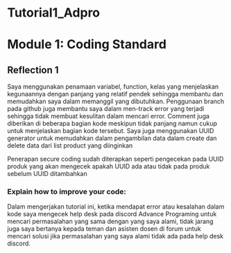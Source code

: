 # Tutorial1_Adpro

# Module 1: Coding Standard

## Reflection 1
Saya menggunakan penamaan variabel, function, kelas yang menjelaskan kegunaannya dengan panjang yang relatif pendek
sehingga membantu dan memudahkan saya dalam memanggil yang dibutuhkan. Penggunaan branch pada github juga membantu
saya dalam men-track error yang terjadi sehingga tidak membuat kesulitan dalam mencari error.
Comment juga diberikan di beberapa bagian kode meskipun tidak panjang namun cukup untuk menjelaskan bagian
kode tersebut. Saya juga menggunakan UUID generator untuk memudahkan dalam pengambilan data dalam
create dan delete data dari list product yang diinginkan

Penerapan secure coding sudah diterapkan seperti pengecekan pada UUID produk yang akan mengecek apakah UUID
ada atau tidak pada produk sebelum UUID ditambahkan

### Explain how to improve your code:
Dalam mengerjakan tutorial ini, ketika mendapat error atau kesalahan dalam kode saya mengecek help desk pada
discord Advance Programing untuk mencari permasalahan yang sama dengan yang saya alami, tidak jarang juga saya
bertanya kepada teman dan asisten dosen di forum untuk mencari solusi jika permasalahan yang saya alami 
tidak ada pada help desk discord.